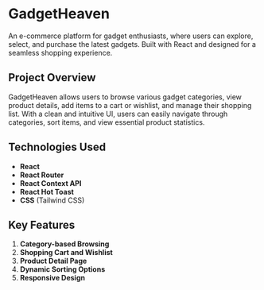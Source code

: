 


# GadgetHeaven
An e-commerce platform for gadget enthusiasts, where users can explore, select, and purchase the latest gadgets. Built with React and designed for a seamless shopping experience.

## Project Overview
GadgetHeaven allows users to browse various gadget categories, view product details, add items to a cart or wishlist, and manage their shopping list. With a clean and intuitive UI, users can easily navigate through categories, sort items, and view essential product statistics.

## Technologies Used
- **React** 
- **React Router**
- **React Context API**
- **React Hot Toast**
- **CSS** (Tailwind CSS)

## Key Features
1. **Category-based Browsing**
2. **Shopping Cart and Wishlist**
3. **Product Detail Page**
4. **Dynamic Sorting Options**
5. **Responsive Design**


